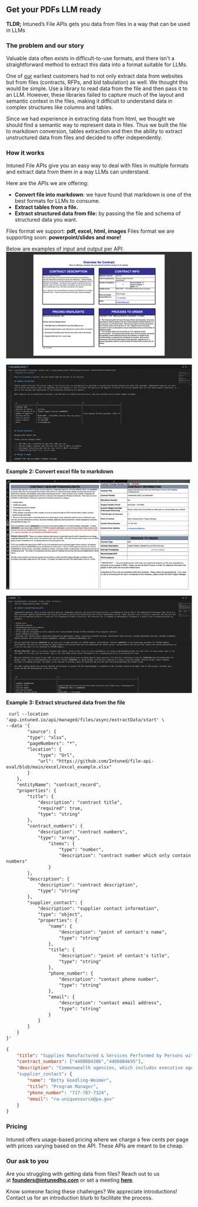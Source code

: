 ## Get your PDFs LLM ready

**TLDR;** Intuned’s File APIs gets you data from files in a way that can be used in LLMs

### **The problem and our story**

Valuable data often exists in difficult-to-use formats, and there isn't a straightforward method to extract this data into a format suitable for LLMs. 

One of [our](http://intuned.ai) earliest customers had to not only extract data from websites but from files (contracts, RFPs, and bid tabulation) as well. We thought this would be simple. Use a library to read data from the file and then pass it to an LLM. However, these libraries failed to capture much of the layout and semantic context in the files, making it difficult to understand data in complex structures like columns and tables.

Since we had experience in extracting data from html, we thought we should find a semantic way to represent data in files. Thus we built the file to markdown conversion, tables extraction and then the ability to extract unstructured data from files and decided to offer independently.

### **How it works**

Intuned File APIs give you an easy way to deal with files in multiple formats and extract data from them in a way LLMs can understand. 

Here are the APIs we are offering:

- **Convert file into markdown**: we have found that markdown is one of the best formats for LLMs to consume.
- **Extract tables from a file.**
- **Extract structured data from file:** by passing the file and schema of structured data you want.

Files format we support: **pdf, excel, html, images**
Files format we are supporting soon: **powerpoint/slides and more!**

Below are examples of input and output per API:
![pdf_example.gif](./assets/pdf_example.gif)

![pdf_toMD.gif](./assets/pdf_toMD.gif)

**Example 2: Convert excel file to markdown**

![excel_example](./assets/excel_example.png)

![excel_toMD.gif](./assets/excel_toMD.gif)

**Example 3: Extract structured data from the file**

```curl
 curl --location 'app.intuned.io/api/managed/files/async/extractData/start' \
--data '{
        "source": {
        "type": "xlsx",
        "pageNumbers": "*",
        "location": {
            "type": "Url",
            "url": "https://github.com/Intuned/file-api-eval/blob/main/excel/excel_example.xlsx"
        }
    },
    "entityName": "contract_record",
    "properties": {
        "title": {
            "description": "contract title",
            "required": true,
            "type": "string"
        },
        "contract_numbers": {
            "description": "contract numbers",
            "type": "array",
                "items": {
                    "type": "number",
                    "description": "contract number which only contain numbers"
                }
        },
        "description": {
            "description": "contract description",
            "type": "string"
        },
        "supplier_contact": {
            "description": "supplier contact information",
            "type": "object",
            "properties": {
                "name": {
                    "description": "point of contact's name",
                    "type": "string"
                },
                "title": {
                    "description": "point of contact's title",
                    "type": "string"
                },
                "phone_number": {
                    "description": "contact phone number",
                    "type": "string"
                },
                "email": {
                    "description": "contact email address",
                    "type": "string"
                }
            }
        }
    }
}'
```

```json
{
    "title": "Supplies Manufactured & Services Performed by Persons with Disabilities (\"UniqueSource\")",
    "contract_numbers": ["4400004306","4400004695"],
    "description": "Commonwealth agencies, which includes executive agencies, independent agencies, and state-affiliated entities, are mandated by Section 520 of the Commonwealth Procurement Code, 62 Pa.C.S. 520 to purchase supplies manufactured and services performed by persons with disabilities when certain requirements are met. These contracts cover a variety of materials and services that have been pre-approved by DGS as a carve-out for UniqueSource Products & Services. The Carve-Out List is viewable on eMarketplace. ..."
    "supplier_contact": {
        "name": "Betty Goodling-Weimer",
        "title": "Program Manager",
        "phone_number": "717-787-7324",
        "email": "ra-uniquesource@pa.gov"
    }
}
```
### **Pricing**
Intuned offers usage-based pricing where we charge a few cents per page with prices varying based on the API. These APIs are meant to be cheap. 

### **Our ask to you**
Are you struggling with getting data from files? Reach out to us at **[founders@intunedhq.com](mailto:founders@intunedhq.com)** or set a meeting **[here](https://calendly.com/intuned/sync-with-intuned)**.

Know someone facing these challenges? We appreciate introductions! Contact us for an introduction blurb to facilitate the process.
